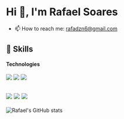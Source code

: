 <h1 text-align:"center";>Hi 👋, I'm Rafael Soares</h1>

- 📫 How to reach me: rafadzn6@gmail.com

## 🚀 Skills

#### Technologies

![](https://img.shields.io/badge/HTML5-E34F26?style=for-the-badge&logo=html5&logoColor=white)
![](https://img.shields.io/badge/CSS3-1572B6?style=for-the-badge&logo=css3&logoColor=white)
![](https://img.shields.io/badge/JavaScript-F7DF1E?style=for-the-badge&logo=javascript&logoColor=black)

![](https://img.shields.io/badge/Python-3776AB?style=for-the-badge&logo=python&logoColor=white)
![](https://img.shields.io/badge/Django-092E20?style=for-the-badge&logo=django&logoColor=white)
![](https://img.shields.io/badge/Git-F05032?style=for-the-badge&logo=Git&logoColor=white)
---
![Rafael's GitHub stats](https://github-readme-stats-n7iygipoc-rafaelsoares12.vercel.app/api?show_icons=true&theme=dracula&include_all_commits=true&count_private=true&show=prs_merged,prs_merged_percentage&theme=transparent)
